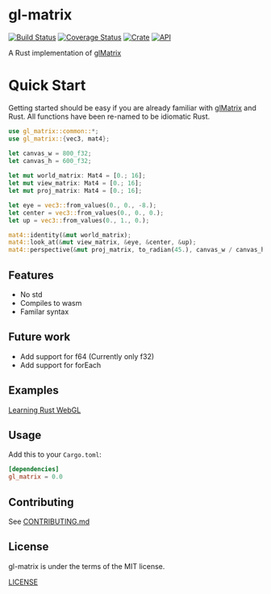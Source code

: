 # gl-matrix

[![Build Status](https://travis-ci.org/sognefej/gl-matrix.svg?branch=master)](https://travis-ci.org/sognefej/gl-matrix)
[![Coverage Status](https://coveralls.io/repos/github/sognefej/gl-matrix/badge.svg)](https://coveralls.io/github/sognefej/gl-matrix)
[![Crate](https://img.shields.io/crates/v/rand.svg)](https://crates.io/crates/gl_matrix)
[![API](https://docs.rs/rand/badge.svg)](https://docs.rs/gl_matrix)

A Rust implementation of [glMatrix](http://glmatrix.net/)

 # Quick Start

 Getting started should be easy if you are already familiar with [glMatrix](http://glmatrix.net/) 
 and Rust. All functions have been re-named to be idiomatic Rust. 
 
 ```rust
 use gl_matrix::common::*;
 use gl_matrix::{vec3, mat4};
 
 let canvas_w = 800_f32; 
 let canvas_h = 600_f32;
  
 let mut world_matrix: Mat4 = [0.; 16];
 let mut view_matrix: Mat4 = [0.; 16];
 let mut proj_matrix: Mat4 = [0.; 16];
 
 let eye = vec3::from_values(0., 0., -8.);
 let center = vec3::from_values(0., 0., 0.); 
 let up = vec3::from_values(0., 1., 0.);
 
 mat4::identity(&mut world_matrix);
 mat4::look_at(&mut view_matrix, &eye, &center, &up);
 mat4::perspective(&mut proj_matrix, to_radian(45.), canvas_w / canvas_h, 0.1, Some(100.0));
```
## Features 
- No std 
- Compiles to wasm 
- Familar syntax

## Future work 
- Add support for f64 (Currently only f32) 
- Add support for forEach 

## Examples 
[Learning Rust WebGL](https://github.com/sognefej/learning_rust_webgl)

## Usage

Add this to your `Cargo.toml`:

```toml
[dependencies]
gl_matrix = 0.0
```

## Contributing 

See [CONTRIBUTING.md](./CONTRIBUTING.md)

## License
gl-matrix is under the terms of the MIT license.

[LICENSE](LICENSE)
